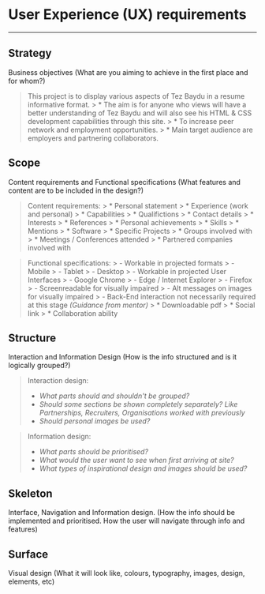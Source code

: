 # User Experience (UX) requirements

---

## Strategy
Business objectives (What are you aiming to achieve in the first place and for whom?)
  > This project is to display various aspects of Tez Baydu in a resume informative format.
    > * The aim is for anyone who views will have a better understanding of Tez Baydu and will also see his HTML & CSS development capabilities through this site.
    > * To increase peer network and employment opportunities.
    > * Main target audience are employers and partnering collaborators.



## Scope  
Content requirements and Functional specifications (What features and content are to be included in the design?)
 > Content requirements:
    > * Personal statement
    > * Experience (work and personal)
    > * Capabilities
    > * Qualifictions
    > * Contact details
    > * Interests
    > * References
    > * Personal achievements
    > * Skills
    > * Mentions
    > * Software
    > * Specific Projects
    > * Groups involved with
    > * Meetings / Conferences attended
    > * Partnered companies involved with
     
   
 > Functional specifications:
    > - Workable in projected formats
        >   - Mobile
        >   - Tablet
        >   - Desktop
    > - Workable in projected User Interfaces
        >   - Google Chrome
        >   - Edge / Internet Explorer
        >   - Firefox
    > - Screenreadable for visually impaired
    > - Alt messages on images for visually impaired
    > - Back-End interaction not necessarily required at this stage *(Guidance from mentor)*
    > * Downloadable pdf
    > * Social link
    > * Collaboration ability

    

## Structure
Interaction and Information Design (How is the info structured and is it logically grouped?)

 > Interaction design:
 > * *What parts should and shouldn't be grouped?*
 > * *Should some sections be shown completely separately? Like Partnerships, Recruiters, Organisations worked with previously*
 > * *Should personal images be used?*

 > Information design:
 > * *What parts should be prioritised?*
 > * *What would the user want to see when first arriving at site?*
 > * *What types of inspirational design and images should be used?*


## Skeleton
Interface, Navigation and Information design. (How the info should be implemented and prioritised. How the user will navigate through info and features) 

## Surface 
Visual design (What it will look like, colours, typography, images, design, elements, etc)
